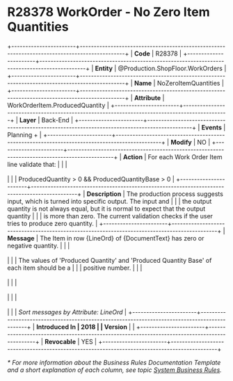 ﻿---
erp.type: business-rule
erp.entity: Production.ShopFloor.WorkOrders
---

# R28378 WorkOrder - No Zero Item Quantities
+-----------------------+----------------------------------------------------------------------------------------------+
| **Code**              | R28378                                                                                       |
+-----------------------+----------------------------------------------------------------------------------------------+
| **Entity**            | @Production.ShopFloor.WorkOrders                                                             |
+-----------------------+----------------------------------------------------------------------------------------------+
| **Name**              | NoZeroItemQuantities                                                                         |
+-----------------------+----------------------------------------------------------------------------------------------+
| **Attribute**         | WorkOrderItem.ProducedQuantity                                                               |
+-----------------------+----------------------------------------------------------------------------------------------+
| **Layer**             | Back-End                                                                                     |
+-----------------------+----------------------------------------------------------------------------------------------+
| **Events**            | Planning +                                                                                   |
+-----------------------+----------------------------------------------------------------------------------------------+
| **Modify**            | NO                                                                                           |
+-----------------------+----------------------------------------------------------------------------------------------+
| **Action**            | For each Work Order Item line validate that:                                                 |
|                       | <br/><br/>                                                                                   |
|                       | ProducedQuantity \> 0 && ProducedQuantityBase \> 0                                           |
+-----------------------+----------------------------------------------------------------------------------------------+
| **Description**       | The production process suggests input, which is turned into specific output. The input and   |
|                       | the output quantity is not always equal, but it is normal to expect that the output quantity |
|                       | is more than zero. The current validation checks if the user tries to produce zero quantity. |
+-----------------------+----------------------------------------------------------------------------------------------+
| **Message**           | The Item in row {LineOrd} of {DocumentText} has zero or negative quantity.                   |
|                       | <br/><br/>                                                                                   |
|                       | The values of \'Produced Quantity\' and \'Produced Quantity Base\' of each item should be a  |
|                       | positive number.                                                                             |
|                       | <br/><br/>                                                                                   |
|                       | <br/><br/>                                                                                   |
|                       | <br/><br/>                                                                                   |
|                       | *Sort messages by Attribute: LineOrd*                                                        |
+-----------------------+----------------------------------------------------------------------------------------------+
| **Introduced In       | 2018                                                                                         |
| Version**             |                                                                                              |
+-----------------------+----------------------------------------------------------------------------------------------+
| **Revocable**         | YES                                                                                          |
+-----------------------+----------------------------------------------------------------------------------------------+

*\* For more information about the Business Rules Documentation Template and a short explanation of each column, see
topic [System Business Rules](../templates/template-description-system-business-rules.md).*
